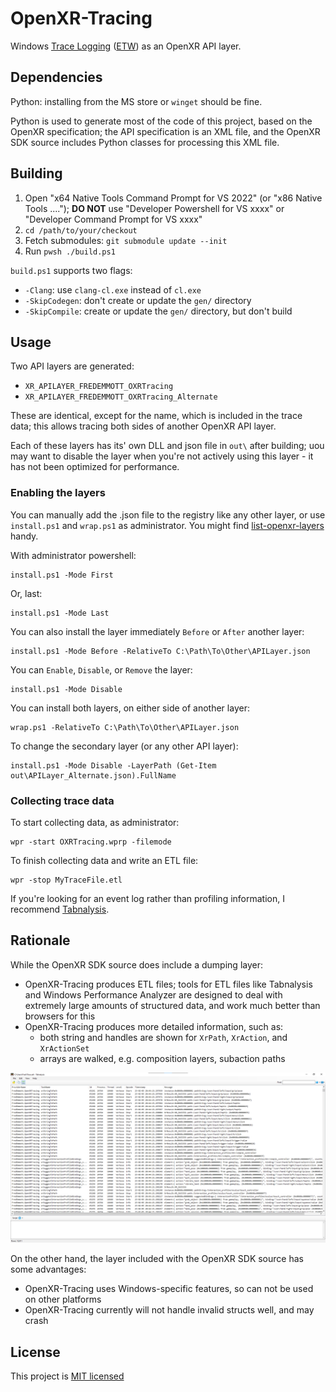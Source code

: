 # OpenXR-Tracing

Windows [Trace Logging] ([ETW]) as an OpenXR API layer.

## Dependencies

Python: installing from the MS store or `winget` should be fine.

Python is used to generate most of the code of this project, based on the OpenXR specification; the API specification is an XML file, and the OpenXR SDK source includes Python classes for processing this XML file.

## Building

1. Open "x64 Native Tools Command Prompt for VS 2022" (or "x86 Native Tools ...."); **DO NOT** use "Developer Powershell for VS xxxx" or "Developer Command Prompt for VS xxxx"
2. `cd /path/to/your/checkout`
3. Fetch submodules: `git submodule update --init`
4. Run `pwsh ./build.ps1`

`build.ps1` supports two flags:
- `-Clang`: use `clang-cl.exe` instead of `cl.exe`
- `-SkipCodegen`: don't create or update the `gen/` directory
- `-SkipCompile`: create or update the `gen/` directory, but don't build

## Usage

Two API layers are generated:
- `XR_APILAYER_FREDEMMOTT_OXRTracing`
- `XR_APILAYER_FREDEMMOTT_OXRTracing_Alternate`

These are identical, except for the name, which is included in the trace data; this allows tracing both sides of another OpenXR API layer.

Each of these layers has its' own DLL and json file in `out\` after building; uou may want to disable the layer when you're not actively using this layer - it has not been optimized for performance.

### Enabling the layers

You can manually add the .json file to the registry like any other layer, or use `install.ps1` and `wrap.ps1` as administrator. You might find [list-openxr-layers] handy.

With administrator powershell:

    install.ps1 -Mode First

Or, last:

    install.ps1 -Mode Last

You can also install the layer immediately `Before` or `After` another layer:

    install.ps1 -Mode Before -RelativeTo C:\Path\To\Other\APILayer.json

You can `Enable`, `Disable`, or `Remove` the layer:

    install.ps1 -Mode Disable

You can install both layers, on either side of another layer:

    wrap.ps1 -RelativeTo C:\Path\To\Other\APILayer.json

To change the secondary layer (or any other API layer):

    install.ps1 -Mode Disable -LayerPath (Get-Item out\APILayer_Alternate.json).FullName

### Collecting trace data

To start collecting data, as administrator:

    wpr -start OXRTracing.wprp -filemode

To finish collecting data and write an ETL file:

    wpr -stop MyTraceFile.etl

If you're looking for an event log rather than profiling information, I recommend [Tabnalysis].

## Rationale

While the OpenXR SDK source does include a dumping layer:

- OpenXR-Tracing produces ETL files; tools for ETL files like Tabnalysis and Windows Performance Analyzer are designed to deal with extremely large amounts of structured data, and work much better than browsers for this
- OpenXR-Tracing produces more detailed information, such as:
  - both string and handles are shown for `XrPath`, `XrAction`, and `XrActionSet`
  - arrays are walked, e.g. composition layers, subaction paths

![example output from hello_xr.exe](screenshot.png)

On the other hand, the layer included with the OpenXR SDK source has some advantages:

- OpenXR-Tracing uses Windows-specific features, so can not be used on other platforms
- OpenXR-Tracing currently will not handle invalid structs well, and may crash

## License

This project is [MIT licensed](LICENSE)

[list-openxr-layers]: https://github.com/fredemmott/list-openxr-layers/releases
[Trace Logging]: https://learn.microsoft.com/en-us/windows/win32/tracelogging/trace-logging-portal
[ETW]: https://learn.microsoft.com/en-us/windows/win32/etw/about-event-tracing
[Tabnalysis]: https://apps.microsoft.com/store/detail/tabnalysis/9NQLK2M4RP4J

